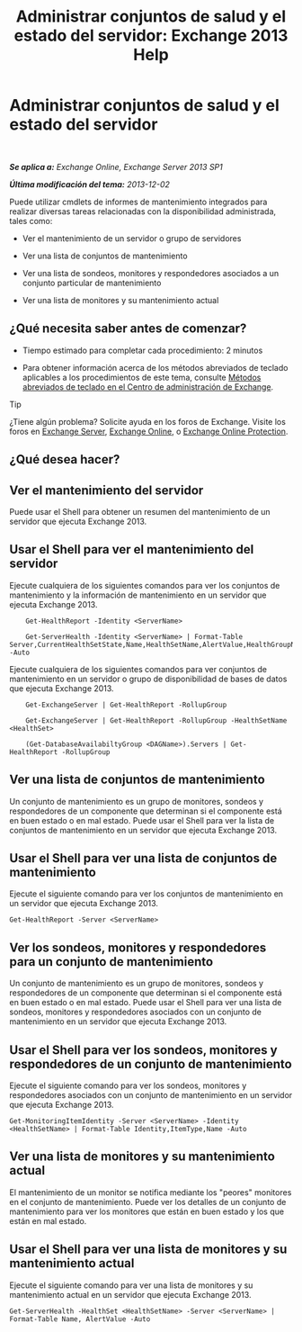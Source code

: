 ﻿---
title: 'Administrar conjuntos de salud y el estado del servidor: Exchange 2013 Help'
TOCTitle: Administrar conjuntos de salud y el estado del servidor
ms:assetid: a4f84312-6cfa-4f17-9707-676aadab1143
ms:mtpsurl: https://technet.microsoft.com/es-es/library/Dn482054(v=EXCHG.150)
ms:contentKeyID: 59890414
ms.date: 05/22/2018
mtps_version: v=EXCHG.150
ms.translationtype: MT
---

# Administrar conjuntos de salud y el estado del servidor

 

_**Se aplica a:** Exchange Online, Exchange Server 2013 SP1_

_**Última modificación del tema:** 2013-12-02_

Puede utilizar cmdlets de informes de mantenimiento integrados para realizar diversas tareas relacionadas con la disponibilidad administrada, tales como:

  - Ver el mantenimiento de un servidor o grupo de servidores

  - Ver una lista de conjuntos de mantenimiento

  - Ver una lista de sondeos, monitores y respondedores asociados a un conjunto particular de mantenimiento

  - Ver una lista de monitores y su mantenimiento actual

## ¿Qué necesita saber antes de comenzar?

  - Tiempo estimado para completar cada procedimiento: 2 minutos

  - Para obtener información acerca de los métodos abreviados de teclado aplicables a los procedimientos de este tema, consulte [Métodos abreviados de teclado en el Centro de administración de Exchange](keyboard-shortcuts-in-the-exchange-admin-center-exchange-online-protection-help.md).


> [!TIP]
> ¿Tiene algún problema? Solicite ayuda en los foros de Exchange. Visite los foros en <A href="https://go.microsoft.com/fwlink/p/?linkid=60612">Exchange Server</A>, <A href="https://go.microsoft.com/fwlink/p/?linkid=267542">Exchange Online</A>, o <A href="https://go.microsoft.com/fwlink/p/?linkid=285351">Exchange Online Protection</A>.



## ¿Qué desea hacer?

## Ver el mantenimiento del servidor

Puede usar el Shell para obtener un resumen del mantenimiento de un servidor que ejecuta Exchange 2013.

## Usar el Shell para ver el mantenimiento del servidor

Ejecute cualquiera de los siguientes comandos para ver los conjuntos de mantenimiento y la información de mantenimiento en un servidor que ejecuta Exchange 2013.
```
    Get-HealthReport -Identity <ServerName>
```
```
    Get-ServerHealth -Identity <ServerName> | Format-Table Server,CurrentHealthSetState,Name,HealthSetName,AlertValue,HealthGroupName -Auto
```

Ejecute cualquiera de los siguientes comandos para ver conjuntos de mantenimiento en un servidor o grupo de disponibilidad de bases de datos que ejecuta Exchange 2013.
```
    Get-ExchangeServer | Get-HealthReport -RollupGroup
```
```
    Get-ExchangeServer | Get-HealthReport -RollupGroup -HealthSetName <HealthSet>
```
```
    (Get-DatabaseAvailabiltyGroup <DAGName>).Servers | Get-HealthReport -RollupGroup
```

## Ver una lista de conjuntos de mantenimiento

Un conjunto de mantenimiento es un grupo de monitores, sondeos y respondedores de un componente que determinan si el componente está en buen estado o en mal estado. Puede usar el Shell para ver la lista de conjuntos de mantenimiento en un servidor que ejecuta Exchange 2013.

## Usar el Shell para ver una lista de conjuntos de mantenimiento

Ejecute el siguiente comando para ver los conjuntos de mantenimiento en un servidor que ejecuta Exchange 2013.

    Get-HealthReport -Server <ServerName>

## Ver los sondeos, monitores y respondedores para un conjunto de mantenimiento

Un conjunto de mantenimiento es un grupo de monitores, sondeos y respondedores de un componente que determinan si el componente está en buen estado o en mal estado. Puede usar el Shell para ver una lista de sondeos, monitores y respondedores asociados con un conjunto de mantenimiento en un servidor que ejecuta Exchange 2013.

## Usar el Shell para ver los sondeos, monitores y respondedores de un conjunto de mantenimiento

Ejecute el siguiente comando para ver los sondeos, monitores y respondedores asociados con un conjunto de mantenimiento en un servidor que ejecuta Exchange 2013.

    Get-MonitoringItemIdentity -Server <ServerName> -Identity <HealthSetName> | Format-Table Identity,ItemType,Name -Auto

## Ver una lista de monitores y su mantenimiento actual

El mantenimiento de un monitor se notifica mediante los "peores" monitores en el conjunto de mantenimiento. Puede ver los detalles de un conjunto de mantenimiento para ver los monitores que están en buen estado y los que están en mal estado.

## Usar el Shell para ver una lista de monitores y su mantenimiento actual

Ejecute el siguiente comando para ver una lista de monitores y su mantenimiento actual en un servidor que ejecuta Exchange 2013.

    Get-ServerHealth -HealthSet <HealthSetName> -Server <ServerName> | Format-Table Name, AlertValue -Auto

